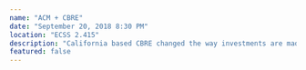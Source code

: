 ```yaml
---
name: "ACM + CBRE"
date: "September 20, 2018 8:30 PM"
location: "ECSS 2.415"
description: "California based CBRE changed the way investments are made. Learn about their tech stack, fin-tech, company culture, and interview process. If you're interested in intern or full-time positions, bring your resume!! As always, pizza is provided! :)"
featured: false
---
```

